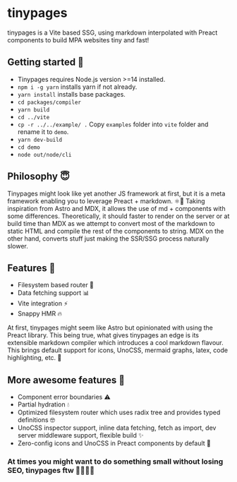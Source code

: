 # tinypages 
tinypages is a Vite based SSG, using markdown interpolated with Preact components to build MPA websites tiny and fast!

## Getting started 👶
- Tinypages requires Node.js version >=14 installed.
- `npm i -g yarn` installs yarn if not already.
- `yarn install` installs base packages.
- `cd packages/compiler`
- `yarn build`
- `cd ../vite`
- `cp -r ../../example/ .` Copy `examples` folder into `vite` folder and rename it to `demo`.
- `yarn dev-build`
- `cd demo`
- `node out/node/cli`

## Philosophy 😇
Tinypages might look like yet another JS framework at first, but it is a meta framework enabling you to leverage Preact + markdown. ⚛📝
Taking inspiration from Astro and MDX, it allows the use of md + components with some differences. Theoretically, it should faster to render on the server or at build time than MDX as we attempt to convert most of the markdown to static HTML and compile the rest of the components to string. MDX on the other hand, converts stuff just making the SSR/SSG process naturally slower.

## Features 🤯
- Filesystem based router 🌲
- Data fetching support 📊
- Vite integration ⚡
- Snappy HMR 🔥

At first, tinypages might seem like Astro but opinionated with using the Preact library. This being true, what gives tinypages an edge is its extensible markdown compiler which introduces a cool markdown flavour. This brings default support for icons, UnoCSS, mermaid graphs, latex, code highlighting, etc. 🤩

## More awesome features 🤯
- Component error boundaries ⚠
- Partial hydration 💧
- Optimized filesystem router which uses radix tree and provides typed definitions 🤓
- UnoCSS inspector support, inline data fetching, fetch as import, dev server middleware support, flexible build ✨
- Zero-config icons and UnoCSS in Preact components by default 💪

### At times you might want to do something small without losing SEO, tinypages ftw 🦸‍♂️🦸‍♀️
